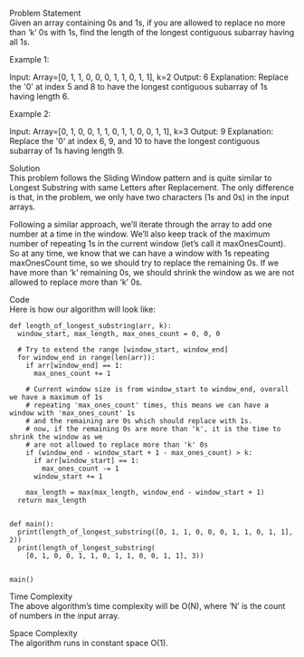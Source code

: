 Problem Statement \
Given an array containing 0s and 1s, if you are allowed to replace no more than ‘k’ 0s with 1s, find the length of the longest contiguous subarray having all 1s.

Example 1:

Input: Array=[0, 1, 1, 0, 0, 0, 1, 1, 0, 1, 1], k=2
Output: 6
Explanation: Replace the '0' at index 5 and 8 to have the longest contiguous subarray of 1s having length 6.

Example 2:

Input: Array=[0, 1, 0, 0, 1, 1, 0, 1, 1, 0, 0, 1, 1], k=3
Output: 9
Explanation: Replace the '0' at index 6, 9, and 10 to have the longest contiguous subarray of 1s having length 9.

Solution \
This problem follows the Sliding Window pattern and is quite similar to Longest Substring with same Letters after Replacement. The only difference is that, in the problem, we only have two characters (1s and 0s) in the input arrays.

Following a similar approach, we’ll iterate through the array to add one number at a time in the window. We’ll also keep track of the maximum number of repeating 1s in the current window (let’s call it maxOnesCount). So at any time, we know that we can have a window with 1s repeating maxOnesCount time, so we should try to replace the remaining 0s. If we have more than ‘k’ remaining 0s, we should shrink the window as we are not allowed to replace more than ‘k’ 0s.

Code \
Here is how our algorithm will look like:
```
def length_of_longest_substring(arr, k):
  window_start, max_length, max_ones_count = 0, 0, 0

  # Try to extend the range [window_start, window_end]
  for window_end in range(len(arr)):
    if arr[window_end] == 1:
      max_ones_count += 1

    # Current window size is from window_start to window_end, overall we have a maximum of 1s
    # repeating 'max_ones_count' times, this means we can have a window with 'max_ones_count' 1s
    # and the remaining are 0s which should replace with 1s.
    # now, if the remaining 0s are more than 'k', it is the time to shrink the window as we
    # are not allowed to replace more than 'k' 0s
    if (window_end - window_start + 1 - max_ones_count) > k:
      if arr[window_start] == 1:
        max_ones_count -= 1
      window_start += 1

    max_length = max(max_length, window_end - window_start + 1)
  return max_length


def main():
  print(length_of_longest_substring([0, 1, 1, 0, 0, 0, 1, 1, 0, 1, 1], 2))
  print(length_of_longest_substring(
    [0, 1, 0, 0, 1, 1, 0, 1, 1, 0, 0, 1, 1], 3))


main()
```

Time Complexity \
The above algorithm’s time complexity will be O(N), where ‘N’ is the count of numbers in the input array.

Space Complexity \
The algorithm runs in constant space O(1).